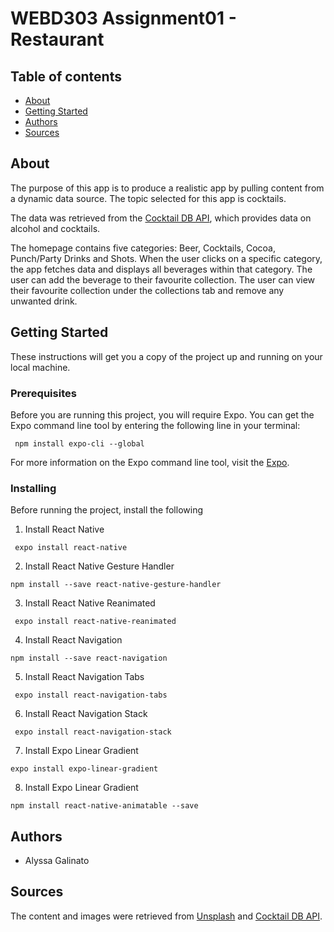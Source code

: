 # WEBD303 Assignment01 - Restaurant

## Table of contents
* [About](#about)
* [Getting Started](#getting-started)
* [Authors](#authors)
* [Sources](#sources)

## About
The purpose of this app is to produce a realistic app by pulling content from a dynamic data source. The topic selected for this app is cocktails. 

The data was retrieved from the [Cocktail DB API](https://rapidapi.com/theapiguy/api/the-cocktail-db), which provides data on alcohol and cocktails. 

The homepage contains five categories: Beer, Cocktails, Cocoa, Punch/Party Drinks and Shots. When the user clicks on a specific category, the app fetches data and displays all beverages within that category. The user can add the beverage to their favourite collection. The user can view their favourite collection under the collections tab and remove any unwanted drink.  

## Getting Started
These instructions will get you a copy of the project up and running on your local machine.

### Prerequisites ###
Before you are running this project, you will require Expo. You can get the Expo command line tool by entering the following line in your terminal: 
~~~
 npm install expo-cli --global
~~~
 
For more information on the Expo command line tool, visit the [Expo](https://https://expo.io/learn/). 

### Installing ###
Before running the project, install the following 

1. Install React Native
~~~
 expo install react-native
~~~
2. Install React Native Gesture Handler
~~~
npm install --save react-native-gesture-handler
~~~
3. Install React Native Reanimated
~~~
 expo install react-native-reanimated
~~~
4. Install React Navigation
~~~
npm install --save react-navigation
~~~
5. Install React Navigation Tabs
~~~
 expo install react-navigation-tabs
~~~ 
6. Install React Navigation Stack
~~~
 expo install react-navigation-stack
~~~ 
7. Install Expo Linear Gradient
~~~
expo install expo-linear-gradient
~~~
8. Install Expo Linear Gradient
~~~
npm install react-native-animatable --save
~~~

## Authors
* Alyssa Galinato

## Sources
The content and images were retrieved from [Unsplash](https://unsplash.com/) and [Cocktail DB API](https://rapidapi.com/theapiguy/api/the-cocktail-db). 